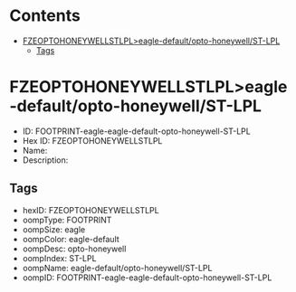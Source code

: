 



Contents
========

* [FZEOPTOHONEYWELLSTLPL>eagle-default/opto-honeywell/ST-LPL](#fzeoptohoneywellstlpleagle-defaultopto-honeywellst-lpl)
	* [Tags](#tags)

# FZEOPTOHONEYWELLSTLPL>eagle-default/opto-honeywell/ST-LPL

- ID: FOOTPRINT-eagle-eagle-default-opto-honeywell-ST-LPL
- Hex ID: FZEOPTOHONEYWELLSTLPL
- Name: 
- Description: 

## Tags

- hexID: FZEOPTOHONEYWELLSTLPL
- oompType: FOOTPRINT
- oompSize: eagle
- oompColor: eagle-default
- oompDesc: opto-honeywell
- oompIndex: ST-LPL
- oompName: eagle-default/opto-honeywell/ST-LPL
- oompID: FOOTPRINT-eagle-eagle-default-opto-honeywell-ST-LPL
